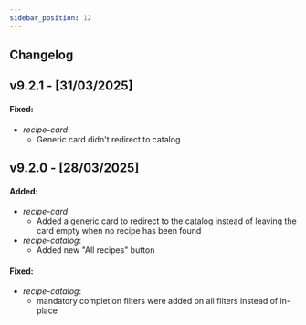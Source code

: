 ```yaml
---
sidebar_position: 12
---
```


## Changelog

## v9.2.1 - [31/03/2025]

#### Fixed:
- *recipe-card*:
  - Generic card didn't redirect to catalog

## v9.2.0 - [28/03/2025]

#### Added:
- *recipe-card*:
  - Added a generic card to redirect to the catalog instead of leaving the card empty when no recipe has been found
- *recipe-catalog*:
  - Added new "All recipes" button

#### Fixed:
- *recipe-catalog*:
  - mandatory completion filters were added on all filters instead of in-place
